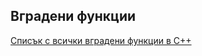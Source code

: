 ## Вградени функции
[Списък с всички вградени функции в С++](https://www.programiz.com/cpp-programming/library-function)
